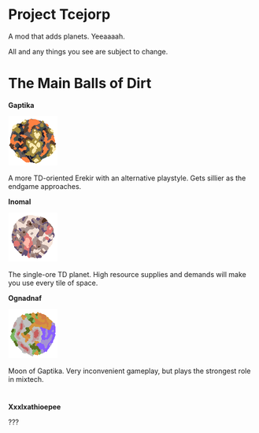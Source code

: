 # Project Tcejorp
A mod that adds planets. Yeeaaaah.

All and any things you see are subject to change.
# The Main Balls of Dirt
**Gaptika**

![icon-gaptika](https://github.com/kapzduke/project-tcejorp/blob/master/icon-gaptika.png)

A more TD-oriented Erekir with an alternative playstyle. Gets sillier as the endgame approaches.

**Inomal**

![icon-inomal](https://github.com/kapzduke/project-tcejorp/blob/master/icon-inomal.png)

The single-ore TD planet. High resource supplies and demands will make you use every tile of space.

**Ognadnaf**

![icon-ognadnaf](https://github.com/kapzduke/project-tcejorp/blob/master/icon-ognadnaf.png)

Moon of Gaptika. Very inconvenient gameplay, but plays the strongest role in mixtech.
#
**Xxxlxathioepee**



???
